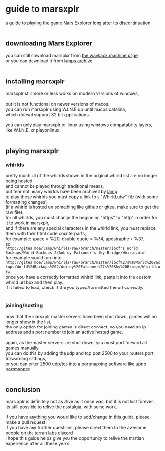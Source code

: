 # guide to marsxplr<br>
a guide to playing the game Mars Explorer long after its discontinuation<br>
<br>
## downloading Mars Explorer<br>
you can still download marsplxr from [the wayback machine page](http://web.archive.org/web/20151020124336/http://marsxplr.com/view-267)<br>
or you can download it from [lamps archive](https://gitea.moe/lamp/dat.marsxplr.com-mirror/src/branch/master/dat.marsxplr.com/222)<br>
<br>
## installing marsxplr<br>
marsxplr still more or less works on modern versions of windows,<br>
<br>
but it is not functional on newer versions of macos.<br>
you can run marsxplr using W.I.N.E up until macos catalina,<br>
which doesnt support 32 bit applications.<br>
<br>
you can only play marsxplr on linux using windows compatability layers,<br>
like W.I.N.E. or playonlinux.<br>
<br>
## playing marsxplr<br>
### whirlds<br>
pretty much all of the whirlds shown in the original whirld list are no longer being hosted,<br>
and cannot be played through traditional means,<br>
but fear not, many whirlds have been archived by [lamp](https://gitea.moe/lamp/whirlds)<br>
to play these whirlds you must copy a link to a "Whirld.utw" file (with some formatting changes)<br>
(if a whirld is hosted on something like github or gitea, make sure to get the raw file).<br>
for all whirlds, you must change the beginning "https" to "http" in order for it to work in marsxplr,<br>
and if there are any special characters in the whirld link, you must replace them with their html code counterparts,<br>
for example: space = %20, double quote = %34, apostraphe = %37.<br>
so<br>
```http://gitea.moe/lamp/whirlds/raw/branch/master/ibcf's World Backups/World Backups 2/Aubrey Falconer's Sky Bridge/Whirld.utw```<br>
for example would turn into<br>
```http://gitea.moe/lamp/whirlds/raw/branch/master/ibcf%27s%20World%20Backups/World%20Backups%202/Aubrey%20Falconer%27s%20Sky%20Bridge/Whirld.utw```.<br>
once you have a correctly formatted whirld link, paste it into the custom whirld url box and then play.<br>
if it failed to load, check if the you typed/formatted the url correctly.<br>
<br>
### joining/hosting<br>
now that the marsxplr master servers have been shut down, games will no longer show in the list,<br>
the only option for joining games is direct connect, so you need an ip address and a port number to join an active hosted game.<br>
<br>
again, as the master servers are shut down, you must port forward all games manually.<br>
you can do this by adding the udp and tcp port 2500 to your routers port forwarding settings,<br>
or you can enter 2500 udp/tcp into a portmapping software like [upnp portmapper](https://sourceforge.net/projects/upnp-portmapper/)<br>
<br>
## conclusion<br>
mars xplr is definitely not as alive as it once was, but it is not lost forever.<br>
its still possible to relive the nostalgia, with some work.<br>
<br>
if you have anything you would like to add/change in this guide, please make a pull request.<br>
if you have any further questions, please direct them to the awesome people on the [terran labs discord](https://discord.gg/dxTFZRM)<br>
i hope this guide helps give you the opportunity to relive the martian experience after all these years.
